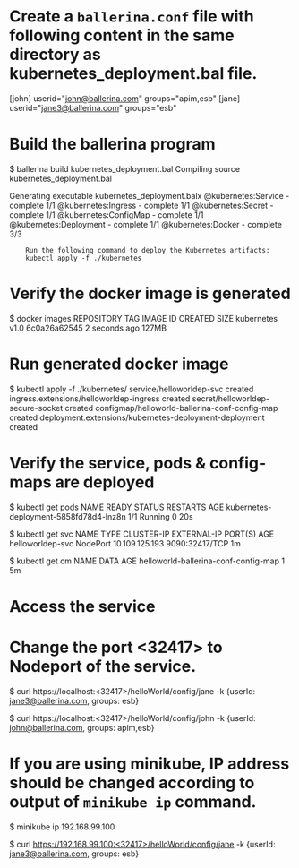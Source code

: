 # Create a `ballerina.conf` file with following content in the same directory as kubernetes_deployment.bal file.
[john]
userid="john@ballerina.com"
groups="apim,esb"
[jane]
userid="jane3@ballerina.com"
groups="esb"


# Build the ballerina program
$ ballerina build kubernetes_deployment.bal
Compiling source
    kubernetes_deployment.bal

Generating executable
    kubernetes_deployment.balx
        @kubernetes:Service                      - complete 1/1
        @kubernetes:Ingress                      - complete 1/1
        @kubernetes:Secret                       - complete 1/1
        @kubernetes:ConfigMap                    - complete 1/1
        @kubernetes:Deployment                   - complete 1/1
        @kubernetes:Docker                       - complete 3/3

        Run the following command to deploy the Kubernetes artifacts:
        kubectl apply -f ./kubernetes

# Verify the docker image is generated
$ docker images
REPOSITORY  TAG      IMAGE ID            CREATED             SIZE
kubernetes  v1.0   6c0a26a62545        2 seconds ago       127MB

# Run generated docker image
$ kubectl apply -f ./kubernetes/
service/helloworldep-svc created
ingress.extensions/helloworldep-ingress created
secret/helloworldep-secure-socket created
configmap/helloworld-ballerina-conf-config-map created
deployment.extensions/kubernetes-deployment-deployment created

# Verify the service, pods & config-maps are deployed
$ kubectl get pods
NAME                                     READY     STATUS   RESTARTS   AGE
kubernetes-deployment-5858fd78d4-lnz8n   1/1       Running   0         20s

$ kubectl get svc
NAME                TYPE        CLUSTER-IP       EXTERNAL-IP   PORT(S)          AGE
helloworldep-svc    NodePort    10.109.125.193   <none>        9090:32417/TCP   1m

$ kubectl get cm
NAME                                   DATA      AGE
helloworld-ballerina-conf-config-map   1         5m

# Access the service
# Change the port <32417> to Nodeport of the service.
$ curl https://localhost:<32417>/helloWorld/config/jane -k
{userId: jane3@ballerina.com, groups: esb}

$ curl https://localhost:<32417>/helloWorld/config/john -k
{userId: john@ballerina.com, groups: apim,esb}

# If you are using minikube, IP address should be changed according to output of `minikube ip` command.
$ minikube ip
192.168.99.100

$ curl https://192.168.99.100:<32417>/helloWorld/config/jane -k
{userId: jane3@ballerina.com, groups: esb}